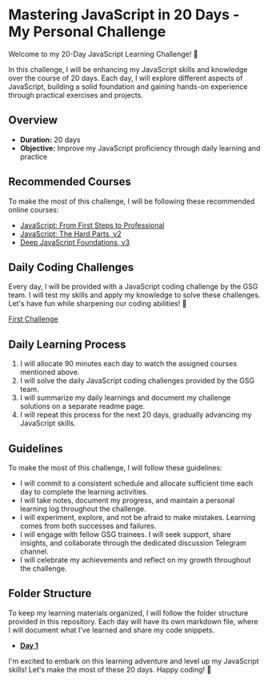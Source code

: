 # Mastering JavaScript in 20 Days - My Personal Challenge

Welcome to my 20-Day JavaScript Learning Challenge! 🚀

In this challenge, I will be enhancing my JavaScript skills and knowledge over the course of 20 days. Each day, I will explore different aspects of JavaScript, building a solid foundation and gaining hands-on experience through practical exercises and projects.

## Overview
- **Duration:** 20 days
- **Objective:** Improve my JavaScript proficiency through daily learning and practice

## Recommended Courses
To make the most of this challenge, I will be following these recommended online courses:
- [JavaScript: From First Steps to Professional](https://frontendmasters.com/courses/javascript-first-steps/)
- [JavaScript: The Hard Parts, v2](https://frontendmasters.com/courses/javascript-hard-parts-v2/)
- [Deep JavaScript Foundations, v3](https://frontendmasters.com/courses/deep-javascript-v3/)

## Daily Coding Challenges
Every day, I will be provided with a JavaScript coding challenge by the GSG team. I will test my skills and apply my knowledge to solve these challenges. Let's have fun while sharpening our coding abilities! 💪

[First Challenge]()

## Daily Learning Process
1. I will allocate 90 minutes each day to watch the assigned courses mentioned above.
2. I will solve the daily JavaScript coding challenges provided by the GSG team.
3. I will summarize my daily learnings and document my challenge solutions on a separate readme page.
4. I will repeat this process for the next 20 days, gradually advancing my JavaScript skills.

## Guidelines
To make the most of this challenge, I will follow these guidelines:
- I will commit to a consistent schedule and allocate sufficient time each day to complete the learning activities.
- I will take notes, document my progress, and maintain a personal learning log throughout the challenge.
- I will experiment, explore, and not be afraid to make mistakes. Learning comes from both successes and failures.
- I will engage with fellow GSG trainees. I will seek support, share insights, and collaborate through the dedicated discussion Telegram channel.
- I will celebrate my achievements and reflect on my growth throughout the challenge.

## Folder Structure
To keep my learning materials organized, I will follow the folder structure provided in this repository. Each day will have its own markdown file, where I will document what I've learned and share my code snippets.

- [**Day 1**](https://github.com/mohammad-husaini/Mastering-JavaScript-in-20-Days/blob/main/Day1.md)

I'm excited to embark on this learning adventure and level up my JavaScript skills! Let's make the most of these 20 days. Happy coding! 🎉
